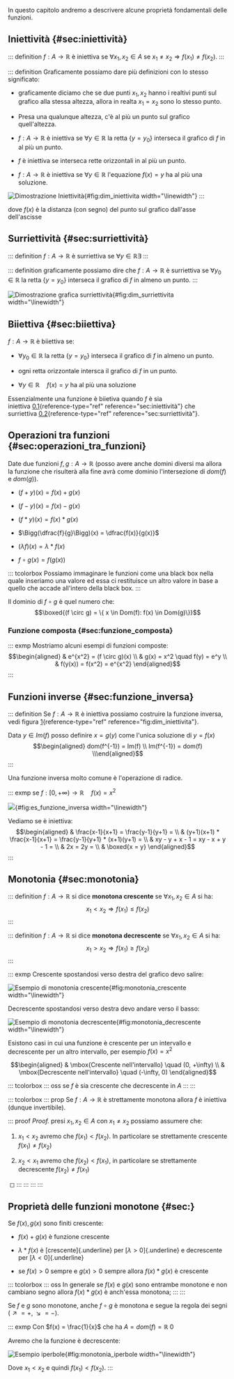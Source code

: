 In questo capitolo andremo a descrivere alcune proprietà fondamentali
delle funzioni.

## Iniettività {#sec:iniettività}

::: definition
$f : A \to \mathbb{R}$ è iniettiva se $\forall x_1,x_2 \in A$ se
$x_1 \not = x_2 \Rightarrow f(x_1) \not = f(x_2)$.
:::

::: definition
Graficamente possiamo dare più definizioni con lo stesso significato:

-   graficamente diciamo che se due punti $x_1,x_2$ hanno i realtivi
    punti sul grafico alla stessa altezza, allora in realta $x_1 = x_2$
    sono lo stesso punto.

-   Presa una qualunque altezza, c'è al più un punto sul grafico
    quell'altezza.

-   $f : A \to \mathbb{R}$ è iniettiva se $\forall y \in \mathbb{R}$ la
    retta $\{y = y_0\}$ interseca il grafico di $f$ in al più un punto.

-   $f$ è iniettiva se interseca rette orizzontali in al più un punto.

-   $f : A \to \mathbb{R}$ è iniettiva se $\forall y \in \mathbb{R}$
    l'equazione $f(x) = y$ ha al più una soluzione.

![Dimostrazione Iniettività](dim_iniettivita.png){#fig:dim_iniettivita
width="\\linewidth"}
:::

dove $f(x)$ è la distanza (con segno) del punto sul grafico dall'asse
dell'ascisse

## Surriettività {#sec:surriettività}

::: definition
$f: A \to \mathbb{R}$ è surriettiva se
$\forall y \in \mathbb{R} \exists$
:::

::: definition
graficamente possiamo dire che $f : A \to \mathbb{R}$ è surriettiva se
$\forall y_0 \in \mathbb{R}$ la retta $\{y = y_0\}$ interseca il grafico
di $f$ in almeno un punto.
:::

![Dimostrazione grafica
surriettività](dim_surriettivita.png){#fig:dim_surriettivita
width="\\linewidth"}

## Biiettiva {#sec:biiettiva}

$f : A \to \mathbb{R}$ è biiettiva se:

-   $\forall y_0 \in \mathbb{R}$ la retta $\{y = y_0\}$ interseca il
    grafico di $f$ in almeno un punto.

-   ogni retta orizzontale intersca il grafico di $f$ in un punto.

-   $\forall y \in \mathbb{R} \quad f(x) = y$ ha al più una soluzione

Essenzialmente una funzione è biietiva quando $f$ è sia
iniettiva [0.1](#sec:iniettività){reference-type="ref"
reference="sec:iniettività"} che
surriettiva [0.2](#sec:surriettività){reference-type="ref"
reference="sec:surriettività"}.

## Operazioni tra funzioni {#sec:operazioni_tra_funzioni}

Date due funzioni $f,g : A \to \mathbb{R}$ (posso avere anche domini
diversi ma allora la funzione che risulterà alla fine avrà come dominio
l'intersezione di $dom(f)$ e $dom(g)$).

-   $(f + y)(x) = f(x) + g(x)$

-   $(f - y)(x) = f(x) - g(x)$

-   $(f * y)(x) = f(x) * g(x)$

-   $\Bigg(\dfrac{f}{g}\Bigg)(x) = \dfrac{f(x)}{g(x)}$

-   $(\lambda f)(x) = \lambda * f(x)$

-   $f \circ g (x) = f(g(x))$

::: tcolorbox
Possiamo immaginare le funzioni come una black box nella quale inseriamo
una valore ed essa ci restituisce un altro valore in base a quello che
accade all'intero della black box.
:::

Il dominio di $f \circ g$ è quel numero che:
$$\boxed{(f \circ g) = \{ x \in Dom(f): f(x) \in Dom(g)\}}$$

### Funzione composta {#sec:funzione_composta}

::: exmp
Mostriamo alcuni esempi di funzioni composte: $$\begin{aligned}
                & e^{x^2} = (f \circ g)(x) \\
                & g(x) = x^2 \quad f(y) = e^y \\
                & f(y(x)) = f(x^2) = e^{x^2}
        \end{aligned}$$
:::

## Funzioni inverse {#sec:funzione_inversa}

::: definition
Se $f : A \to \mathbb{R}$ è iniettiva possiamo costruire la funzione
inversa, vedi figura [1](#fig:dim_iniettivita){reference-type="ref"
reference="fig:dim_iniettivita"}.

Data $y \in Im(f)$ posso definire $x = g(y)$ come l'unica soluzione di
$y = f(x)$ $$\begin{aligned}
        dom(f^{-1}) = Im(f) \\
        Im(f^{-1}) = dom(f) \\\end{aligned}$$
:::

Una funzione inversa molto comune è l'operazione di radice.

::: exmp
se $f : [0, +\infty) \to \mathbb{R} \quad  f(x) = x^2$

![](es_funzione_inversa.png){#fig:es_funzione_inversa
width="\\linewidth"}

Vediamo se è iniettiva: $$\begin{aligned}
                & \frac{x-1}{x+1} = \frac{y-1}{y+1} =  \\
                & (y+1)(x+1) * \frac{x-1}{x+1} = \frac{y-1}{y+1} * (x+1)(y+1) = \\
                & xy - y + x - 1 = xy - x + y - 1 = \\
                & 2x = 2y = \\
                & \boxed{x = y}
        \end{aligned}$$
:::

## Monotonia {#sec:monotonia}

::: definition
$f:A \to \mathbb{R}$ si dice **monotona crescente** se
$\forall x_1,x_2 \in A$ si ha:
$$x_1 < x_2 \Rightarrow f(x_1) \le f(x_2)$$
:::

::: definition
$f:A \to \mathbb{R}$ si dice **monotona decrescente** se
$\forall x_1,x_2 \in A$ si ha:
$$x_1 > x_2 \Rightarrow f(x_1) \ge f(x_2)$$
:::

::: exmp
Crescente spostandosi verso destra del grafico devo salire:

![Esempio di monotonia
crescente](monotonia_crescente.png){#fig:monotonia_crescente
width="\\linewidth"}

Decrescente spostandosi verso destra devo andare verso il basso:

![Esempio di monotonia
decrescente](monotonia_decrescente){#fig:monotonia_decrescente
width="\\linewidth"}

Esistono casi in cui una funzione è crescente per un intervallo e
decrescente per un altro intervallo, per esempio $f(x) = x^2$

$$\begin{aligned}
               & \mbox{Crescente nell'intervallo} \quad (0, +\infty) \\
               & \mbox{Decrescente nell'intervallo} \quad (-\infty, 0)
       \end{aligned}$$

::: tcolorbox
::: oss
se $f$ è sia crescente che decrescente in $A$
:::
:::

::: tcolorbox
::: prop
Se $f:A \to \mathbb{R}$ è strettamente monotona allora $f$ è iniettiva
(dunque invertibile).

::: proof
*Proof.* presi $x_1,x_2 \in A$ con $x_1 \not = x_2$ possiamo assumere
che:

1.  $x_1 < x_2$ avremo che $f(x_1) < f(x_2)$. In particolare se
    strettamente crescente $f(x_1) \not = f(x_2)$

2.  $x_2 < x_1$ avremo che $f(x_2) < f(x_1)$, in particolare se
    strettamente decrescente $f(x_2) \not = f(x_1)$

 ◻
:::
:::
:::
:::

## Proprietà delle funzioni monotone {#sec:}

Se $f(x),g(x)$ sono finiti crescente:

-   $f(x) + g(x)$ è funzione crescente

-   $\lambda * f(x)$ è [crescente]{.underline} per
    [$\lambda > 0$]{.underline} e decrescente per
    [$\lambda < 0$]{.underline}

-   se $f(x)>0$ sempre e $g(x)>0$ sempre allora $f(x)*g(x)$ è crescente

::: tcolorbox
::: oss
In generale se $f(x)$ e $g(x)$ sono entrambe monotone e non cambiano
segno allora $f(x)*g(x)$ è anch'essa monotona;
:::
:::

Se $f$ e $g$ sono monotone, anche $f \circ g$ è monotona e segue la
regola dei segni ($\nearrow =+, \searrow=-$).

::: exmp
Con $f(x) = \frac{1}{x}$ che ha $A = dom(f) = \mathbb{R} \ {0}$

Avremo che la funzione è decrescente:

![Esempio iperbole](monotonia_iperbole.png){#fig:monotonia_iperbole
width="\\linewidth"}

Dove $x_1 < x_2$ e quindi $f(x_1) < f(x_2)$.
:::
